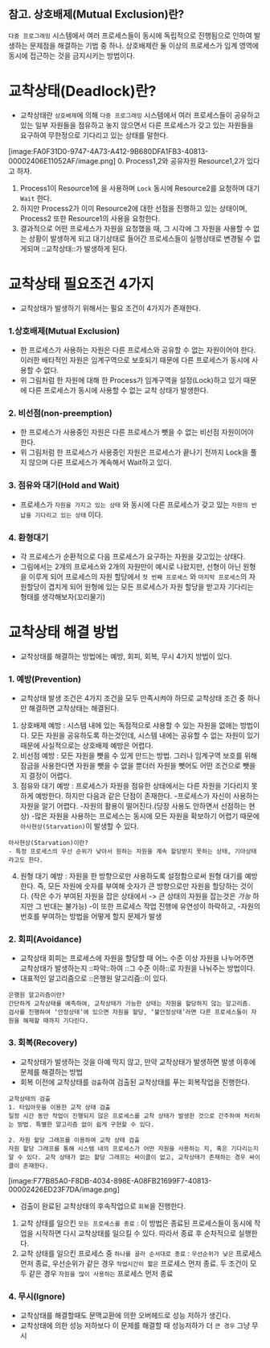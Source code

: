 ## 참고. 상호배제(Mutual Exclusion)란?
`다중 프로그래밍` 시스템에서 여러 프로세스들이 동시에 독립적으로 진행됨으로 인하여 발생하는 문제점을 해결하는 기법 중 하나. 상호배제란 둘 이상의 프로세스가 임계 영역에 동시에 접근하는 것을 금지시키는 방법이다.  


# 교착상태(Deadlock)란?
* 교착상태란 `상호배제`에 의해 `다중 프로그래밍` 시스템에서 여러 프로세스들이 공유하고 있는 일부 자원들을 점유하고 놓지 않으면서 다른 프로세스가 갖고 있는 자원들을 요구하여 무한정으로 기다리고 있는 상태를 말한다.

[image:FA0F31D0-9747-4A73-A412-9B680DFA1FB3-40813-00002406E11052AF/image.png]
0. Process1,2와 공유자원 Resource1,2가 있다고 하자.
1. Process1이 Resource1에 을 사용하며 `Lock` 동시에 Resource2를 요청하며 대기 `Wait` 한다.
2. 하지만 Process2가 이미 Resource2에 대한 선점을 진행하고 있는 상태이며, Process2 또한 Resource1의 사용을 요청한다.
3. 결과적으로 어떤 프로세스가 자원을 요청했을 때, 그 시각에 그 자원을 사용할 수 없는 상황이 발생하게 되고 대기상태로 들어간 프로세스들이 실행상태로 변경될 수 없게되며 ::교착상태::가 발생하게 된다.


# 교착상태 필요조건 4가지
* 교착상태가 발생하기 위해서는 필요 조건이 4가지가 존재한다.

### 1.상호배제(Mutual Exclusion)
* 한 프로세스가 사용하는 자원은 다른 프로세스와 공유할 수 없는 자원이어야 한다. 이러한 배타적인 자원은 임계구역으로 보호되기 때문에 다른 프로세스가 동시에 사용할 수 없다.
* 위 그림처럼 한 자원에 대해 한 Process가 임계구역을 설정(Lock)하고 있기 때문에 다른 프로세스가 동시에 사용할 수 없는 교착 상태가 발생한다.

### 2. 비선점(non-preemption)
* 한 프로세스가 사용중인 자원은 다른 프로세스가 뺏을 수 없는 비선점 자원이어야 한다.
* 위 그림처럼 한 프로세스가 사용중인 자원은 프로세스가 끝나기 전까지 Lock을 풀지 않으며 다른 프로세스가 계속해서 Wait하고 있다.

### 3. 점유와 대기(Hold and Wait)
* 프로세스가 `자원을 가지고 있는 상태` 와 동시에 다른 프로세스가 갖고 있는 `자원의 반납을 기다리고 있는 상태` 이다.

### 4. 환형대기
* 각 프로세스가 순환적으로 다음 프로세스가 요구하는 자원을 갖고있는 상태다.
* 그림에서는 2개의 프로세스와 2개의 자원만이 예시로 나왔지만, 선형이 아닌 원형을 이루게 되어 프로세스의 자원 할당에서 `첫 번째 프로세스` 와 `마지막 프로세스`의 자원할당이 겹치게 되어 원형에 있는 모든 프로세스가 자원 할당을 받고자 기다리는 형태를 생각해보자(꼬리물기)

# 교착상태 해결 방법
* 교착상태를 해결하는 방법에는 예방, 회피, 회복, 무시 4가지 방법이 있다.

### 1. 예방(Prevention)
* 교착상태 발생 조건은 4가지 조건을 모두 만족시켜야 하므로 교착상태 조건 중 하나만 해결하면 교착상태는 해결된다.

1. 상호배제 예방 : 시스템 내에 있는 독점적으로 샤용할 수 있는 자원을 없애는 방법이다. 모든 자원을 공유하도록 하는것인데, 시스템 내에는 공유할 수 없는 자원이 있기 때문에 사실적으로는 상호배제 예방은 어렵다.
2. 비선점 예방 : 모든 자원을 뺏을 수 있게 만드는 방법. 그러나 임계구역 보호를 위해 잠금을 사용한다면 자원을 뺏을 수 없을 뿐더러 자원을 뺏어도 어떤 조건으로 뺏을 지 결정이 어렵다.
3. 점유와 대기 예방 : 프로세스가 자원을 점유한 상태에서는 다른 자원을 기다리지 못하게 예방한다.  하지만 다음과 같은 단점이 존재한다.
-프로세스가 자신이 사용하는 자원을 알기 어렵다.
-자원의 활용이 떨어진다.(당장 사용도 안하면서 선점하는 현상)
-많은 자원을 사용하는 프로세스는 동시에 모든 자원을 확보하기 어렵기 때문에 `아사현상(Starvation)`이 발생할 수 있다.
```
아사현상(Starvation)이란?
- 특정 프로세스의 우선 순위가 낮아서 원하는 자원을 계속 할당받지 못하는 상태, 기아상태라고도 한다.
```

4. 원형 대기 예방 : 자원을 한 방향으로만 사용하도록 설정함으로써 원형 대기를 예방한다. 즉, 모든 자원에 숫자를 부여해 숫자가 큰 방향으로만 자원을 할당하는 것이다. (작은 수가 부여된 자원을 잡은 상태에서 -> 큰 상태의 자원을 잡는것은 _가능_ 하지만 그 반대는 불가능)
-이 또한 프로세스 작업 진행에 유연성이 하락하고,
-자원의 번호를 부여하는 방법을 어떻게 할지 문제가 발생

### 2. 회피(Avoidance)
* 교착상태 회피는 프로세스에 자원을 할당할 때 어느 수준 이상 자원을 나누어주면 교착상태가 발생하는지 ::파악::하여 ::그 수준 이하::로 자원을 나눠주는 방법이다.
* 대표적인 알고리즘으로 ::은행원 알고리즘::이 있다.
```
은행원 알고리즘이란?
간단하게 교착상태를 예측하여, 교착상태가 가능한 상태는 자원을 할당하지 않는 알고리즘.
검사를 진행하여 ‘안정상태’에 있으면 자원을 할당, ‘불안정상태’라면 다른 프로세스들이 자원을 해제할 때까지 기다린다.
```

### 3. 회복(Recovery)
* 교착상태가 발생하는 것을 아예 막지 않고, 만약 교착상태가 발생하면 발생 이후에 문제를 해결하는 방법
* 회복 이전에 교착상태를 `검출`하여 검출된 교착상태를 푸는 회복작업을 진행한다.
```
교착상태의 검출
1. 타임아웃을 이용한 교착 상태 검출
일정 시간 동안 작업이 진행되지 않은 프로세스를 교착 상태가 발생한 것으로 간주하여 처리하는 방법. 특별한 알고리즘 없이 쉽게 구현할 수 있다.

2. 자원 할당 그래프를 이용하여 교착 상태 검출
자원 할당 그래프를 통해 시스템 내의 프로세스가 어떤 자원을 사용하는 지, 혹은 기다리는지 알 수 있다. 교착 상태가 없는 할당 그래프는 싸이클이 없고, 교착상태가 존재하는 경우 싸이클이 존재한다.
```
[image:F77B85A0-F8DB-4034-898E-A08FB21699F7-40813-00002426ED23F7DA/image.png]

* 검출이 완료된 교착상태의 후속작업으로 `회복`을 진행한다.
1. 교착 상태를 일으킨 `모든 프로세스를 종료` : 이 방법은 종료된 프로세스들이 동시에 작업을 시작하면 다시 교착상태를 일으킬 수 있다. 따라서 종료 후 순차적으로 실행한다.
2. 교착 상태를 일으킨 프로세스 중 `하나를 골라 순서대로 종료` : `우선순위가 낮은` 프로세스 먼저 종료, 우선순위가 같은 경우 `작업시간이 짧은` 프로세스 먼저 종료. 두 조건이 모두 같은 경우 `자원을 많이 사용하는` 프로세스 먼저 종료

### 4. 무시(Ignore)
* 교착상태를 해결할때도 문맥교환에 의한 오버헤드로 성능 저하가 생긴다.
* 교착상태에 의한 성능 저하보다 이 문제를 해결할 때 성능저하가 더 `큰 경우` 그냥 무시
